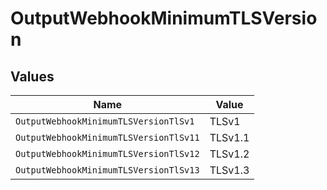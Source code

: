 # OutputWebhookMinimumTLSVersion


## Values

| Name                                   | Value                                  |
| -------------------------------------- | -------------------------------------- |
| `OutputWebhookMinimumTLSVersionTlSv1`  | TLSv1                                  |
| `OutputWebhookMinimumTLSVersionTlSv11` | TLSv1.1                                |
| `OutputWebhookMinimumTLSVersionTlSv12` | TLSv1.2                                |
| `OutputWebhookMinimumTLSVersionTlSv13` | TLSv1.3                                |